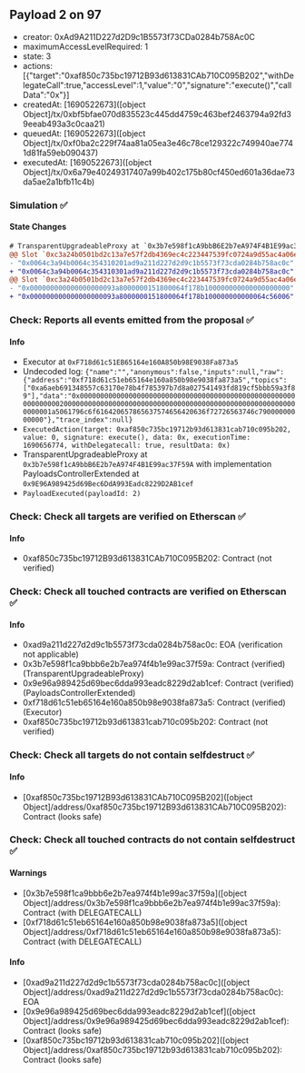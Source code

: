 ## Payload 2 on 97

- creator: 0xAd9A211D227d2D9c1B5573f73CDa0284b758Ac0C
- maximumAccessLevelRequired: 1
- state: 3
- actions: [{"target":"0xaf850c735bc19712B93d613831CAb710C095B202","withDelegateCall":true,"accessLevel":1,"value":"0","signature":"execute()","callData":"0x"}]
- createdAt: [1690522673]([object Object]/tx/0xbf5bfae070d835523c445dd4759c463bef2463794a92fd39eeab493a3c0caa21)
- queuedAt: [1690522673]([object Object]/tx/0xf0ba2c229f74aa81a05ea3e46c78ce129322c749940ae7741d81fa59eb090437)
- executedAt: [1690522673]([object Object]/tx/0x6a79e40249317407a99b402c175b80cf450ed601a36dae73da5ae2a1bfb11c4b)

### Simulation :white_check_mark:

#### State Changes

```diff
# TransparentUpgradeableProxy at `0x3b7e598f1cA9bbB6E2b7eA974F4B1E99ac37F59A` with implementation PayloadsControllerExtended at `0x9E96A989425d69Bec6DdA993Eadc8229D2AB1cef`
@@ Slot `0xc3a24b0501bd2c13a7e57f2db4369ec4c223447539fc0724a9d55ac4a06ebd4d` @@
- "0x0064c3a94b0064c354310201ad9a211d227d2d9c1b5573f73cda0284b758ac0c"
+ "0x0064c3a94b0064c354310301ad9a211d227d2d9c1b5573f73cda0284b758ac0c"
@@ Slot `0xc3a24b0501bd2c13a7e57f2db4369ec4c223447539fc0724a9d55ac4a06ebd4e` @@
- "0x000000000000000000093a8000000151800064f178b100000000000000000000"
+ "0x000000000000000000093a8000000151800064f178b100000000000064c56006"
```
### Check: Reports all events emitted from the proposal :white_check_mark:

#### Info

- Executor at `0xF718d61c51EB65164e160A850b98E9038Fa873a5`
- Undecoded log: `{"name":"","anonymous":false,"inputs":null,"raw":{"address":"0xf718d61c51eb65164e160a850b98e9038fa873a5","topics":["0xa6aeb691348557c63170e78b4f785397b7d8a027541493fd819cf5bbb59a3f89"],"data":"0x0000000000000000000000000000000000000000000000000000000000000020000000000000000000000000000000000000000000000000000000000000001a5061796c6f616420657865637574656420636f72726563746c79000000000000"},"trace_index":null}`
- `ExecutedAction(target: 0xaf850c735bc19712b93d613831cab710c095b202, value: 0, signature: execute(), data: 0x, executionTime: 1690656774, withDelegatecall: true, resultData: 0x)`
- TransparentUpgradeableProxy at `0x3b7e598f1cA9bbB6E2b7eA974F4B1E99ac37F59A` with implementation PayloadsControllerExtended at `0x9E96A989425d69Bec6DdA993Eadc8229D2AB1cef`
- `PayloadExecuted(payloadId: 2)`

### Check: Check all targets are verified on Etherscan :white_check_mark:

#### Info

- 0xaf850c735bc19712B93d613831CAb710C095B202: Contract (not verified)

### Check: Check all touched contracts are verified on Etherscan :white_check_mark:

#### Info

- 0xad9a211d227d2d9c1b5573f73cda0284b758ac0c: EOA (verification not applicable)
- 0x3b7e598f1ca9bbb6e2b7ea974f4b1e99ac37f59a: Contract (verified) (TransparentUpgradeableProxy)
- 0x9e96a989425d69bec6dda993eadc8229d2ab1cef: Contract (verified) (PayloadsControllerExtended)
- 0xf718d61c51eb65164e160a850b98e9038fa873a5: Contract (verified) (Executor)
- 0xaf850c735bc19712b93d613831cab710c095b202: Contract (not verified)

### Check: Check all targets do not contain selfdestruct :white_check_mark:

#### Info

- [0xaf850c735bc19712B93d613831CAb710C095B202]([object Object]/address/0xaf850c735bc19712B93d613831CAb710C095B202): Contract (looks safe)

### Check: Check all touched contracts do not contain selfdestruct :white_check_mark:

#### Warnings

- [0x3b7e598f1ca9bbb6e2b7ea974f4b1e99ac37f59a]([object Object]/address/0x3b7e598f1ca9bbb6e2b7ea974f4b1e99ac37f59a): Contract (with DELEGATECALL)
- [0xf718d61c51eb65164e160a850b98e9038fa873a5]([object Object]/address/0xf718d61c51eb65164e160a850b98e9038fa873a5): Contract (with DELEGATECALL)

#### Info

- [0xad9a211d227d2d9c1b5573f73cda0284b758ac0c]([object Object]/address/0xad9a211d227d2d9c1b5573f73cda0284b758ac0c): EOA
- [0x9e96a989425d69bec6dda993eadc8229d2ab1cef]([object Object]/address/0x9e96a989425d69bec6dda993eadc8229d2ab1cef): Contract (looks safe)
- [0xaf850c735bc19712b93d613831cab710c095b202]([object Object]/address/0xaf850c735bc19712b93d613831cab710c095b202): Contract (looks safe)

